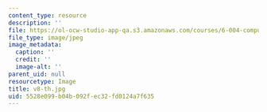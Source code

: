 ```yaml
---
content_type: resource
description: ''
file: https://ol-ocw-studio-app-qa.s3.amazonaws.com/courses/6-004-computation-structures-spring-2017/5528e099b04b092fec32fd0124a7f635_v8-th.jpg
file_type: image/jpeg
image_metadata:
  caption: ''
  credit: ''
  image-alt: ''
parent_uid: null
resourcetype: Image
title: v8-th.jpg
uid: 5528e099-b04b-092f-ec32-fd0124a7f635
---
```

